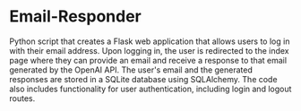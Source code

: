 # Email-Responder
Python script that creates a Flask web application that allows users to log in with their email address. Upon logging in, the user is redirected to the index page where they can provide an email and receive a response to that email generated by the OpenAI API. The user's email and the generated responses are stored in a SQLite database using SQLAlchemy. The code also includes functionality for user authentication, including login and logout routes. 


